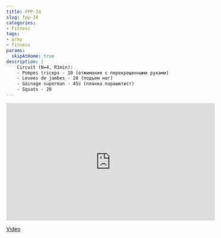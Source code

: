 ```yaml
---
title: FPP-34
slug: fpp-34
categories:
- Fitness
tags:
- army
- fitness
params:
  skipAtHome: true
description: |
    Circuit (N=4, R1min):
    - Pompes triceps - 10 (отжимания с перекрещенными руками)
    - Levees de jambes - 20 (подъем ног)
    - Gainage superman - 45s (планка парашютист)
    - Squats - 20
---
```

<iframe width="560" height="315" src="https://www.youtube.com/embed/B3KrRWNgBKU?si=0hGeanRB5-TJ2Weu" title="YouTube video player" frameborder="0" allow="accelerometer; autoplay; clipboard-write; encrypted-media; gyroscope; picture-in-picture; web-share" allowfullscreen></iframe>

[Video](https://youtu.be/B3KrRWNgBKU?si=0hGeanRB5-TJ2Weu)
